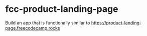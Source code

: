 # fcc-product-landing-page
Build an app that is functionally similar to https://product-landing-page.freecodecamp.rocks
